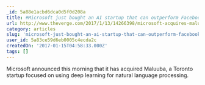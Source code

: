 ```yaml
---
_id: 5a88e1acbd6dca0d5f0d208a
title: #Microsoft just bought an AI startup that can outperform Facebook and Google
url: http://www.theverge.com/2017/1/13/14266398/microsoft-acquires-maluuba-ai-deep-learning-yoshua-bengio
category: articles
slug: 'microsoft-just-bought-an-ai-startup-that-can-outperform-facebook-and-google'
user_id: 5a83ce59d6eb0005c4ecda2c
createdOn: '2017-01-15T04:58:33.000Z'
tags: []
---
```


Microsoft announced this morning that it has acquired Maluuba, a Toronto startup focused on using deep learning for natural language processing.
